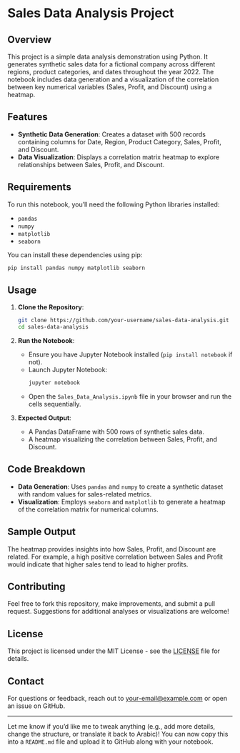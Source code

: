 # Sales Data Analysis Project

## Overview
This project is a simple data analysis demonstration using Python. It generates synthetic sales data for a fictional company across different regions, product categories, and dates throughout the year 2022. The notebook includes data generation and a visualization of the correlation between key numerical variables (Sales, Profit, and Discount) using a heatmap.

## Features
- **Synthetic Data Generation**: Creates a dataset with 500 records containing columns for Date, Region, Product Category, Sales, Profit, and Discount.
- **Data Visualization**: Displays a correlation matrix heatmap to explore relationships between Sales, Profit, and Discount.

## Requirements
To run this notebook, you’ll need the following Python libraries installed:
- `pandas`
- `numpy`
- `matplotlib`
- `seaborn`

You can install these dependencies using pip:
```bash
pip install pandas numpy matplotlib seaborn
```

## Usage
1. **Clone the Repository**:
   ```bash
   git clone https://github.com/your-username/sales-data-analysis.git
   cd sales-data-analysis
   ```

2. **Run the Notebook**:
   - Ensure you have Jupyter Notebook installed (`pip install notebook` if not).
   - Launch Jupyter Notebook:
     ```bash
     jupyter notebook
     ```
   - Open the `Sales_Data_Analysis.ipynb` file in your browser and run the cells sequentially.

3. **Expected Output**:
   - A Pandas DataFrame with 500 rows of synthetic sales data.
   - A heatmap visualizing the correlation between Sales, Profit, and Discount.

## Code Breakdown
- **Data Generation**: Uses `pandas` and `numpy` to create a synthetic dataset with random values for sales-related metrics.
- **Visualization**: Employs `seaborn` and `matplotlib` to generate a heatmap of the correlation matrix for numerical columns.

## Sample Output
The heatmap provides insights into how Sales, Profit, and Discount are related. For example, a high positive correlation between Sales and Profit would indicate that higher sales tend to lead to higher profits.

## Contributing
Feel free to fork this repository, make improvements, and submit a pull request. Suggestions for additional analyses or visualizations are welcome!

## License
This project is licensed under the MIT License - see the [LICENSE](LICENSE) file for details.

## Contact
For questions or feedback, reach out to [your-email@example.com](mailto:your-email@example.com) or open an issue on GitHub.

---

Let me know if you’d like me to tweak anything (e.g., add more details, change the structure, or translate it back to Arabic)! You can now copy this into a `README.md` file and upload it to GitHub along with your notebook.
